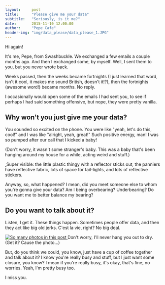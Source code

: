 ```yaml
---
layout:     post
title:      "Please give me your data"
subtitle:   "Seriously, is it me?"
date:       2015-11-10 12:00:00
author:     "Pepe Cafe"
header-img: "img/data_please/data_please_1.JPG"
---
```


<p>Hi again!</p>

<p>It's me, Pepe, from Swashbuckle.  We exchanged a few emails a couple months ago.  And then I exchanged some, by myself.  Well, I sent them to you, but you never wrote back.</p>

<p>Weeks passed, then the weeks became fortnights (I just learned that word, isn't it cool, it makes me sound British, doesn't it!?), then the fortnights (awesome word!) became months. No reply.</p>

<p>I occasionally would open some of the emails I had sent you, to see if perhaps I had said something offensive, but nope, they were pretty vanilla.</p>

<h2 class="section-heading">Why won't you just give me your data?</h2>

<p>You sounded so excited on the phone. You were like "yeah, let's do this, cool!" and I was like "alright, yeah, great!"  Such positive energy, man!  I was so pumped after our call that I kicked a baby!</p>

<p>(Don't worry, it wasn't some stranger's baby.  This was a baby that's been hanging around my house for a while, acting weird and stuff.)</p>

<a href="#">
    <img src="{{ site.baseurl }}/img/data_please/data_please_2.JPG" alt="">
</a>
<span class="caption text-muted">Super visible: the little plastic thingy with a reflector sticks out, the panniers have reflective fabric, lots of space for tail-lights, and lots of reflective stickers.</span>



<p>Anyway, so, what happened?  I mean, did you meet someone else to whom you're gonna give your data?  Am I being overbearing?  Underbearing?  Do you want me to better balance my bearing?</p>

<h2 class="section-heading">Do you want to talk about it?</h2>

<p>Listen, I get it.  These things happen.  Sometimes people offer data, and then they act like big old jerks.  C'est la vie, right?  No big deal.  </p>


<a href="#">
    <img src="{{ site.baseurl }}/img/data_please/data_please_3.JPG" alt="So many photos in this post">
</a>
<span class="caption text-muted">Don't worry, I'll never hang you out to dry.  (Get it?  Cause the photo...)</span>


<p>But, do you think we could, you know, just have a cup of coffee together and talk about it?  I know you're really busy and stuff, but I just want some closure, you know?  I mean if you're really busy, it's okay, that's fine, no worries.  Yeah, I'm pretty busy too.</p>

<p>I miss you.</p>
